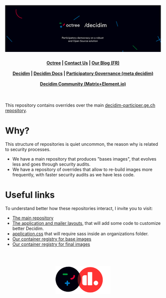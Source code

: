 <h1 align="center"><img src="https://github.com/octree-gva/meta/blob/main/decidim/static/header.svg?raw=true" alt="Decidim - Octree Participatory democracy on a robust and open source solution"></h1>
<h4 align="center">
    <a href="https://www.octree.ch">Octree</a> |
    <a href="https://octree.ch/en/contact-us/">Contact Us</a> |
    <a href="https://blog.octree.ch">Our Blog (FR)</a><br/><br/>
    <a href="https://decidim.org">Decidim</a> |
    <a href="https://docs.decidim.org/en/">Decidim Docs</a> |
    <a href="https://meta.decidim.org">Participatory Governance (meta decidim)</a><br/><br/>
    <a href="https://matrix.to/#/+decidim:matrix.org">Decidim Community (Matrix+Element.io)</a>
</h4>


<br/><br/>
This repository contains overrides over the main [decidim-participer.ge.ch repository](https://github.com/octree-gva/decidim-participer.ge.ch).


# Why?

This structure of repositories is quiet uncommon, the reason why is related to security processes.

* We have a main repository that produces "bases images", that evolves less and goes through security audits. 
* We have a repository of overrides that allow to re-build images more frequently, with faster security audits as we have less code.


# Useful links

To understand better how these repositories interact, I invite you to visit: 

* [The main repository](https://github.com/octree-gva/decidim-participer.ge.ch)
* [The application and mailer layouts](https://github.com/octree-gva/decidim-participer.ge.ch/tree/master/app/views/layouts/decidim), that will add some code to customize better Decidim.
* [application.css](https://github.com/octree-gva/decidim-participer.ge.ch/blob/master/app/assets/stylesheets/application.css) that will require sass inside an organizations folder. 
* [Our container registry for base images](https://git.octree.ch/decidim/ocsin/container_registry/105)
* [Our container registry for final images](https://git.octree.ch/decidim/ocsin-onpremise/container_registry/106)



<br /><br />
<p align="center">
    <img src="https://raw.githubusercontent.com/octree-gva/meta/main/decidim/static/octree_and_decidim.svg" height="90" alt="Decidim Installation by Octree" />
</p>